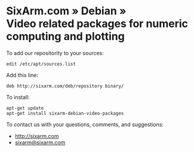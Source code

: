 # SixArm.com » Debian » <br> Video related packages for numeric computing and plotting

To add our repositority to your sources:

    edit /etc/apt/sources.list

Add this line:

    deb http://sixarm.com/deb/repository binary/

To install:

    apt-get update
    apt-get install sixarm-debian-video-packages

To contact us with your questions, comments, and suggestions:

  * http://sixarm.com
  * sixarm@sixarm.com

